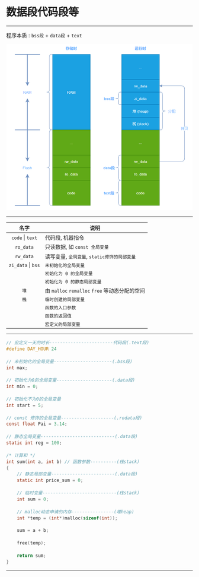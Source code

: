 # 数据段代码段等

---

程序本质 :  `bss段` + `data段` + `text`

![图片](1.png)

---

|        名字        | 说明                                           |
| :----------------: | ---------------------------------------------- |
|  `code` \| `text`  | 代码段, 机器指令                               |
|     `ro_data`      | 只读数据, 如 `const 全局变量`                  |
|     `rw_data`      | 读写变量,  `全局变量`, `static修饰的局部变量`  |
| `zi_data` \| `bss` | `未初始化的全局变量`                           |
|                    | `初始化为 0 的全局变量`                        |
|                    | `初始化为 0 的静态局部变量`                    |
|        `堆`        | 由 `malloc` `remalloc` `free` 等动态分配的空间 |
|        `栈`        | `临时创建的局部变量`                           |
|                    | `函数的入口参数`                               |
|                    | `函数的返回值`                                 |
|                    | `宏定义的局部变量`                             |

---

```c
// 宏定义一天的时长------------------------代码段(.text段)
#define DAY_HOUR 24

// 未初始化的全局变量----------------------(.bss段)
int max;

// 初始化为0的全局变量---------------------(.data段)
int min = 0;

// 初始化不为0的全局变量
int start = 5;

// const 修饰的全局变量--------------------(.rodata段)
const float Pai = 3.14;

// 静态全局变量----------------------------(.data段)
static int reg = 100;

/* 计算和 */
int sum(int a, int b) // 函数参数----------(栈stack)
{
    // 静态局部变量------------------------(.data段)
    static int price_sum = 0;

    // 临时变量----------------------------(栈stack)
    int sum = 0;

    // malloc动态申请的内存----------------(堆heap)
    int *temp = (int*)malloc(sizeof(int));

    sum = a + b;

    free(temp);

    return sum;
}
```

---

